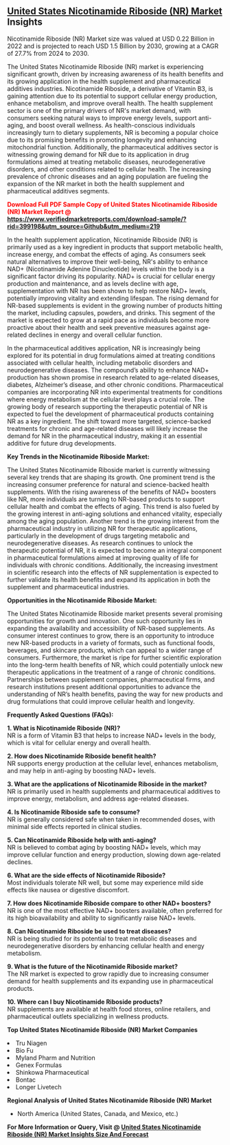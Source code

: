 <h2><a href="https://www.verifiedmarketreports.com/download-sample/?rid=399198&amp;utm_source=Github&amp;utm_medium=219" target="_blank">United States Nicotinamide Riboside (NR) Market</a> Insights</h2><p>Nicotinamide Riboside (NR) Market size was valued at USD 0.22 Billion in 2022 and is projected to reach USD 1.5 Billion by 2030, growing at a CAGR of 27.7% from 2024 to 2030.</p><p> <p>The United States Nicotinamide Riboside (NR) market is experiencing significant growth, driven by increasing awareness of its health benefits and its growing application in the health supplement and pharmaceutical additives industries. Nicotinamide Riboside, a derivative of Vitamin B3, is gaining attention due to its potential to support cellular energy production, enhance metabolism, and improve overall health. The health supplement sector is one of the primary drivers of NR's market demand, with consumers seeking natural ways to improve energy levels, support anti-aging, and boost overall wellness. As health-conscious individuals increasingly turn to dietary supplements, NR is becoming a popular choice due to its promising benefits in promoting longevity and enhancing mitochondrial function. Additionally, the pharmaceutical additives sector is witnessing growing demand for NR due to its application in drug formulations aimed at treating metabolic diseases, neurodegenerative disorders, and other conditions related to cellular health. The increasing prevalence of chronic diseases and an aging population are fueling the expansion of the NR market in both the health supplement and pharmaceutical additives segments. <b><p><span class=""><span style="color: #ff0000;"><strong>Download Full PDF Sample Copy of United States Nicotinamide Riboside (NR) Market Report</strong> @ </span><a href="https://www.verifiedmarketreports.com/download-sample/?rid=399198&amp;utm_source=Github&amp;utm_medium=219" target="_blank">https://www.verifiedmarketreports.com/download-sample/?rid=399198&amp;utm_source=Github&amp;utm_medium=219</a></span></p></b></p> <p>In the health supplement application, Nicotinamide Riboside (NR) is primarily used as a key ingredient in products that support metabolic health, increase energy, and combat the effects of aging. As consumers seek natural alternatives to improve their well-being, NR's ability to enhance NAD+ (Nicotinamide Adenine Dinucleotide) levels within the body is a significant factor driving its popularity. NAD+ is crucial for cellular energy production and maintenance, and as levels decline with age, supplementation with NR has been shown to help restore NAD+ levels, potentially improving vitality and extending lifespan. The rising demand for NR-based supplements is evident in the growing number of products hitting the market, including capsules, powders, and drinks. This segment of the market is expected to grow at a rapid pace as individuals become more proactive about their health and seek preventive measures against age-related declines in energy and overall cellular function.</p> <p>In the pharmaceutical additives application, NR is increasingly being explored for its potential in drug formulations aimed at treating conditions associated with cellular health, including metabolic disorders and neurodegenerative diseases. The compound’s ability to enhance NAD+ production has shown promise in research related to age-related diseases, diabetes, Alzheimer’s disease, and other chronic conditions. Pharmaceutical companies are incorporating NR into experimental treatments for conditions where energy metabolism at the cellular level plays a crucial role. The growing body of research supporting the therapeutic potential of NR is expected to fuel the development of pharmaceutical products containing NR as a key ingredient. The shift toward more targeted, science-backed treatments for chronic and age-related diseases will likely increase the demand for NR in the pharmaceutical industry, making it an essential additive for future drug developments.</p> <p><b>Key Trends in the Nicotinamide Riboside Market:</b></p> <p>The United States Nicotinamide Riboside market is currently witnessing several key trends that are shaping its growth. One prominent trend is the increasing consumer preference for natural and science-backed health supplements. With the rising awareness of the benefits of NAD+ boosters like NR, more individuals are turning to NR-based products to support cellular health and combat the effects of aging. This trend is also fueled by the growing interest in anti-aging solutions and enhanced vitality, especially among the aging population. Another trend is the growing interest from the pharmaceutical industry in utilizing NR for therapeutic applications, particularly in the development of drugs targeting metabolic and neurodegenerative diseases. As research continues to unlock the therapeutic potential of NR, it is expected to become an integral component in pharmaceutical formulations aimed at improving quality of life for individuals with chronic conditions. Additionally, the increasing investment in scientific research into the effects of NR supplementation is expected to further validate its health benefits and expand its application in both the supplement and pharmaceutical industries.</p> <p><b>Opportunities in the Nicotinamide Riboside Market:</b></p> <p>The United States Nicotinamide Riboside market presents several promising opportunities for growth and innovation. One such opportunity lies in expanding the availability and accessibility of NR-based supplements. As consumer interest continues to grow, there is an opportunity to introduce new NR-based products in a variety of formats, such as functional foods, beverages, and skincare products, which can appeal to a wider range of consumers. Furthermore, the market is ripe for further scientific exploration into the long-term health benefits of NR, which could potentially unlock new therapeutic applications in the treatment of a range of chronic conditions. Partnerships between supplement companies, pharmaceutical firms, and research institutions present additional opportunities to advance the understanding of NR’s health benefits, paving the way for new products and drug formulations that could improve cellular health and longevity.</p> <p><b>Frequently Asked Questions (FAQs):</b></p> <p><b>1. What is Nicotinamide Riboside (NR)?</b><br> NR is a form of Vitamin B3 that helps to increase NAD+ levels in the body, which is vital for cellular energy and overall health.</p> <p><b>2. How does Nicotinamide Riboside benefit health?</b><br> NR supports energy production at the cellular level, enhances metabolism, and may help in anti-aging by boosting NAD+ levels.</p> <p><b>3. What are the applications of Nicotinamide Riboside in the market?</b><br> NR is primarily used in health supplements and pharmaceutical additives to improve energy, metabolism, and address age-related diseases.</p> <p><b>4. Is Nicotinamide Riboside safe to consume?</b><br> NR is generally considered safe when taken in recommended doses, with minimal side effects reported in clinical studies.</p> <p><b>5. Can Nicotinamide Riboside help with anti-aging?</b><br> NR is believed to combat aging by boosting NAD+ levels, which may improve cellular function and energy production, slowing down age-related declines.</p> <p><b>6. What are the side effects of Nicotinamide Riboside?</b><br> Most individuals tolerate NR well, but some may experience mild side effects like nausea or digestive discomfort.</p> <p><b>7. How does Nicotinamide Riboside compare to other NAD+ boosters?</b><br> NR is one of the most effective NAD+ boosters available, often preferred for its high bioavailability and ability to significantly raise NAD+ levels.</p> <p><b>8. Can Nicotinamide Riboside be used to treat diseases?</b><br> NR is being studied for its potential to treat metabolic diseases and neurodegenerative disorders by enhancing cellular health and energy metabolism.</p> <p><b>9. What is the future of the Nicotinamide Riboside market?</b><br> The NR market is expected to grow rapidly due to increasing consumer demand for health supplements and its expanding use in pharmaceutical products.</p> <p><b>10. Where can I buy Nicotinamide Riboside products?</b><br> NR supplements are available at health food stores, online retailers, and pharmaceutical outlets specializing in wellness products.</p> </p><p><strong>Top United States Nicotinamide Riboside (NR) Market Companies</strong></p><div data-test-id=""><p><li>Tru Niagen</li><li> Bio Fu</li><li> Myland Pharm and Nutrition</li><li> Genex Formulas</li><li> Shinkowa Pharmaceutical</li><li> Bontac</li><li> Longer Livetech</li></p><div><strong>Regional Analysis of&nbsp;United States Nicotinamide Riboside (NR) Market</strong></div><ul><li dir="ltr"><p dir="ltr">North America&nbsp;(United States, Canada, and Mexico, etc.)</p></li></ul><p><strong>For More Information or Query, Visit @&nbsp;</strong><strong><a href="https://www.verifiedmarketreports.com/product/nicotinamide-riboside-nr-market/?utm_source=Github&amp;utm_medium=219" target="_blank">United States Nicotinamide Riboside (NR) Market Insights Size And Forecast</a></strong></p></div>
